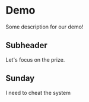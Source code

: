 # Demo 

Some description for our demo!

## Subheader

Let's focus on the prize.

## Sunday

I need to cheat the system